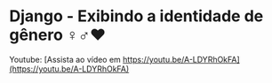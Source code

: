 # Django - Exibindo a identidade de gênero ♀♂♥

Youtube: [Assista ao vídeo em https://youtu.be/A-LDYRhOkFA](https://youtu.be/A-LDYRhOkFA)